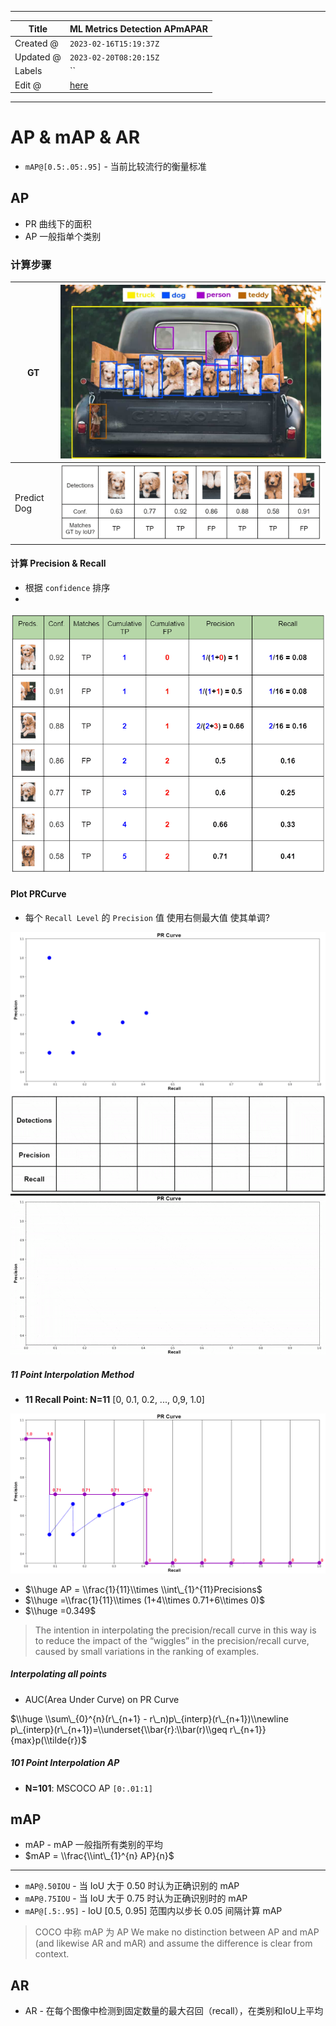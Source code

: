 -----

| Title     | ML Metrics Detection APmAPAR                          |
| --------- | ----------------------------------------------------- |
| Created @ | `2023-02-16T15:19:37Z`                                |
| Updated @ | `2023-02-20T08:20:15Z`                                |
| Labels    | \`\`                                                  |
| Edit @    | [here](https://github.com/junxnone/aiwiki/issues/382) |

-----

# AP & mAP & AR

  - `mAP@[0.5:.05:.95]` - 当前比较流行的衡量标准

## AP

  - PR 曲线下的面积
  - AP 一般指单个类别

### 计算步骤

| GT          | ![image](media/7e2922a673a69a707386cb6d0e9782380c69b63c.png) |
| ----------- | ------------------------------------------------------------ |
| Predict Dog | ![image](media/c5db303b2d91cc31300e411990105cb838b5c59c.png) |

#### 计算 Precision & Recall

  - 根据 `confidence` 排序
  - 
![image](media/9df5854453fe1144ea5e1d027fc809cf35ac4106.png)

#### Plot PRCurve

  - 每个 `Recall Level` 的 `Precision` 值 使用右侧最大值 使其单调?

![image](media/8c20d31c8ef92db4a8339ac100091e488cde65c4.png)
![mean-average-precision-map-calculation-11-point-interpolation-pascal-voc-manual](media/23aa0d1e259b36c66f7371ecbea91cade5298708.gif)

##### 11 Point Interpolation Method

  - **11 Recall Point: N=11** \[0, 0.1, 0.2, ..., 0,9, 1.0\]

![image](media/92abae0bc8d746bc771f32566d05d2737010da48.png)

  - $\\huge AP = \\frac{1}{11}\\times \\int\_{1}^{11}Precisions$
  - $\\huge =\\frac{1}{11}\\times (1+4\\times 0.71+6\\times 0)$
  - $\\huge =0.349$

> The intention in interpolating the precision/recall curve in this way
> is to reduce the impact of the “wiggles” in the precision/recall
> curve, caused by small variations in the ranking of examples.

##### Interpolating all points

  - AUC(Area Under Curve) on PR Curve

$\\huge \\sum\_{0}^{n}(r\_{n+1} - r\_n)p\_{interp}(r\_{n+1})\\newline
p\_{interp}(r\_{n+1})=\\underset{\\bar{r}:\\bar(r)\\geq
r\_{n+1}}{max}p(\\tilde{r})$

##### 101 Point Interpolation AP

  - **N=101**: MSCOCO AP `[0:.01:1]`

## mAP

  - mAP - mAP 一般指所有类别的平均
  - $mAP = \\frac{\\int\_{1}^{n} AP}{n}$

-----

  - `mAP@.50IOU` - 当 IoU 大于 0.50 时认为正确识别的 mAP
  - `mAP@.75IOU` - 当 IoU 大于 0.75 时认为正确识别时的 mAP
  - `mAP@[.5:.95]` - IoU \[0.5, 0.95\] 范围内以步长 0.05 间隔计算 mAP

> COCO 中称 mAP 为 AP We make no distinction between AP and mAP (and
> likewise AR and mAR) and assume the difference is clear from context.

## AR

  - AR - 在每个图像中检测到固定数量的最大召回（recall），在类别和IoU上平均
